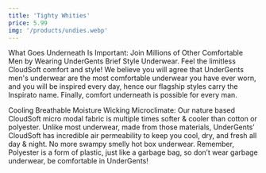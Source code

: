 ```yaml
---
title: 'Tighty Whities'
price: 5.99
img: '/products/undies.webp'
---
```


What Goes Underneath Is Important: Join Millions of Other Comfortable Men by Wearing UnderGents Brief Style Underwear. Feel the limitless CloudSoft comfort and style! We believe you will agree that UnderGents men's underwear are the most comfortable underwear you have ever worn, and you will be inspired every day, hence our flagship styles carry the Inspirato name. Finally, comfort underneath is possible for every man.

Cooling Breathable Moisture Wicking Microclimate: Our nature based CloudSoft micro modal fabric is multiple times softer & cooler than cotton or polyester. Unlike most underwear, made from those materials, UnderGents’ CloudSoft has incredible air permeability to keep you cool, dry, and fresh all day & night. No more swampy smelly hot box underwear. Remember, Polyester is a form of plastic, just like a garbage bag, so don’t wear garbage underwear, be comfortable in UnderGents!
